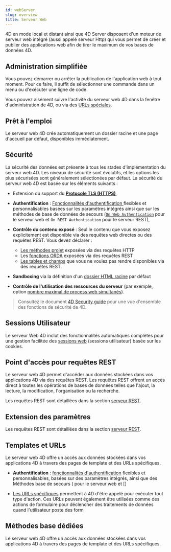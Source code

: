 ```yaml
---
id: webServer
slug: overview
title: Serveur Web
---
```


4D en mode local et distant ainsi que 4D Server disposent d'un moteur de serveur web intégré (aussi appelé serveur Http) qui vous permet de créer et publier des applications web afin de tirer le maximum de vos bases de données 4D.

## Administration simplifiée

Vous pouvez démarrer ou arrêter la publication de l'application web à tout moment. Pour ce faire, il suffit de sélectionner une commande dans un menu ou d'exécuter une ligne de code.

Vous pouvez aisément suivre l'activité du serveur web 4D dans la fenêtre d'administration de 4D, ou via des [URLs spéciales](webServerAdmin.md#administration-urls).

## Prêt à l'emploi

Le serveur web 4D crée automatiquement un dossier racine et une page d'accueil par défaut, disponibles immédiatement.

## Sécurité

La sécurité des données est présente à tous les stades d'implémentation du serveur web 4D. Les niveaux de sécurité sont évolutifs, et les options les plus sécurisées sont généralement sélectionées par défaut. La sécurité du serveur web 4D est basée sur les éléments suivants :

- Extension du support du [**Protocole TLS (HTTPS)**](../Admin/tls.md),

- **Authentification** : [ Fonctionnalités d'authentification ](authentication.md) flexibles et personnalisables basées sur les paramètres intégrés ainsi que sur les méthodes de base de données de secours ([`On Web Authentication`](authentication.md#on-web-authentication) pour le serveur web et `On REST Authentication` pour le serveur REST),

- **Contrôle du contenu exposé** : Seul le contenu que vous exposez explicitement est disponible via des requêtes web directes ou des requêtes REST. Vous devez déclarer :
  - [Les méthodes projet](templates.md#accessing-4d-methods-via-the-web) exposées via des requêtes HTTP
  - Les [fonctions ORDA](../ORDA/ordaClasses.md#fonctions-exposées-vs-non-exposées) exposées via des requêtes REST
  - [Les tables et champs](REST/configuration.md#exposing-tables-and-fields) que vous ne voulez pas rendre disponibles via des requêtes REST.

- **Sandboxing** via la définition d'un [dossier HTML racine](webServerConfig.md#root-folder) par défaut

- **Contrôle de l'utilisation des ressources du serveur** (par exemple, option [nombre maximal de process web simultanés](webServerConfig.md#maximum-concurrent-web-processes)).

> Consultez le document [4D Security guide](https://blog.4d.com/4d-security-guide/) pour une vue d'ensemble des fonctions de sécurité de 4D.

## Sessions Utilisateur

Le serveur Web 4D inclut des fonctionnalités automatiques complètes pour une gestion facilitée des [sessions web](sessions.md) (sessions utilisateur) basée sur les cookies.

## Point d'accès pour requêtes REST

Le serveur web 4D permet d'accéder aux données stockées dans vos applications 4D via des requêtes REST. Les requêtes REST offrent un accès direct à toutes les opérations de bases de données telles que l'ajout, la lecture, la modification, l'organisation ou la recherche.

Les requêtes REST sont détaillées dans la section [serveur REST](REST/gettingStarted.md).

## Extension des paramètres

Les requêtes REST sont détaillées dans la section [serveur REST](REST/gettingStarted.md).

## Templates et URLs

Le serveur web 4D offre un accès aux données stockées dans vos applications 4D à travers des pages de template et des URLs spécifiques.

- **Authentification** : [fonctionnalités d'authentification](authentication.md) flexibles et personnalisables, basées sur des paramètres intégrés, ainsi que des Méthodes base de secours ([](authentication.md#on-web-authentication) pour le serveur web et []

- [Les URLs spécifiques](httpRequests.md) permettent à 4D d'être appelé pour exécuter tout type d'action. Ces URLs peuvent également être utilisées comme des actions de formulaire pour déclencher des traitements de données quand l'utilisateur poste des form

## Méthodes base dédiées

Le serveur web 4D offre un accès aux données stockées dans vos applications 4D à travers des pages de template et des URLs spécifiques.
